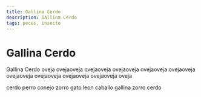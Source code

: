 ```yaml
---
title: Gallina Cerdo
description: Gallina Cerdo
tags: peces, insecto
---
```


# Gallina Cerdo

Gallina Cerdo oveja ovejaoveja ovejaoveja ovejaoveja ovejaoveja ovejaoveja ovejaoveja ovejaoveja ovejaoveja ovejaoveja oveja

cerdo perro conejo zorro gato leon caballo gallina zorro cerdo